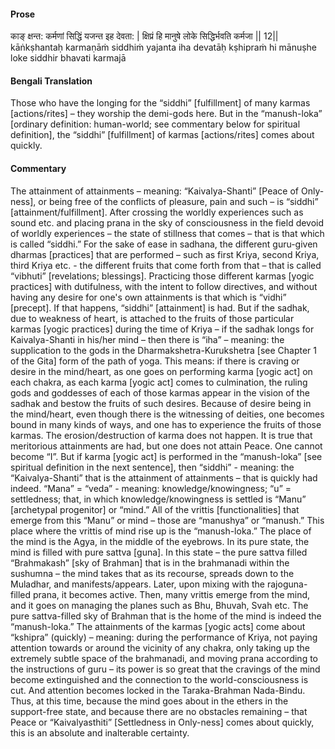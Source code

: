#### Prose 

काङ् क्षन्त: कर्मणां सिद्धिं यजन्त इह देवता: |
क्षिप्रं हि मानुषे लोके सिद्धिर्भवति कर्मजा || 12||
kāṅkṣhantaḥ karmaṇāṁ siddhiṁ yajanta iha devatāḥ
kṣhipraṁ hi mānuṣhe loke siddhir bhavati karmajā

 #### Bengali Translation 

Those who have the longing for the “siddhi” [fulfillment] of many karmas [actions/rites] – they worship the demi-gods here. But in the “manush-loka” [ordinary definition: human-world; see commentary below for spiritual definition], the “siddhi” [fulfillment] of karmas [actions/rites] comes about quickly.

 #### Commentary 

The attainment of attainments – meaning: “Kaivalya-Shanti” [Peace of Only-ness], or being free of the conflicts of pleasure, pain and such – is “siddhi” [attainment/fulfillment]. After crossing the worldly experiences such as sound etc. and placing prana in the sky of consciousness in the field devoid of worldly experiences – the state of stillness that comes – that is that which is called “siddhi.” For the sake of ease in sadhana, the different guru-given dharmas [practices] that are performed – such as first Kriya, second Kriya, third Kriya etc. - the different fruits that come forth from that – that is called “vibhuti” [revelations; blessings]. Practicing those different karmas [yogic practices] with dutifulness, with the intent to follow directives, and without having any desire for one's own attainments is that which is “vidhi” [precept]. If that happens, “siddhi” [attainment] is had. But if the sadhak, due to weakness of heart, is attached to the fruits of those particular karmas [yogic practices] during the time of Kriya – if the sadhak longs for Kaivalya-Shanti in his/her mind – then there is “iha” – meaning: the supplication to the gods in the Dharmakshetra-Kurukshetra [see Chapter 1 of the Gita] form of the path of yoga. This means: if there is craving or desire in the mind/heart, as one goes on performing karma [yogic act] on each chakra, as each karma [yogic act] comes to culmination, the ruling gods and goddesses of each of those karmas appear in the vision of the sadhak and bestow the fruits of such desires. Because of desire being in the mind/heart, even though there is the witnessing of deities, one becomes bound in many kinds of ways, and one has to experience the fruits of those karmas. The erosion/destruction of karma does not happen. It is true that meritorious attainments are had, but one does not attain Peace. One cannot become “I”. But if karma [yogic act] is performed in the “manush-loka” [see spiritual definition in the next sentence], then “siddhi” - meaning: the “Kaivalya-Shanti” that is the attainment of attainments – that is quickly had indeed. “Mana” = “veda” - meaning: knowledge/knowingness; “u” = settledness; that, in which knowledge/knowingness is settled is “Manu” [archetypal progenitor] or “mind.” All of the vrittis [functionalities] that emerge from this “Manu” or mind – those are “manushya” or “manush.” This place where the vrittis of mind rise up is the “manush-loka.” The place of the mind is the Agya, in the middle of the eyebrows. In its pure state, the mind is filled with pure sattva [guna]. In this state – the pure sattva filled “Brahmakash” [sky of Brahman] that is in the brahmanadi within the sushumna – the mind takes that as its recourse, spreads down to the Muladhar, and manifests/appears. Later, upon mixing with the rajoguna-filled prana, it becomes active. Then, many vrittis emerge from the mind, and it goes on managing the planes such as Bhu, Bhuvah, Svah etc. The pure sattva-filled sky of Brahman that is the home of the mind is indeed the “manush-loka.” The attainments of the karmas [yogic acts] come about “kshipra” (quickly) – meaning: during the performance of Kriya, not paying attention towards or around the vicinity of any chakra, only taking up the extremely subtle space of the brahmanadi, and moving prana according to the instructions of guru – its power is so great that the cravings of the mind become extinguished and the connection to the world-consciousness is cut. And attention becomes locked in the Taraka-Brahman Nada-Bindu. Thus, at this time, because the mind goes about in the ethers in the support-free state, and because there are no obstacles remaining – that Peace or “Kaivalyasthiti” [Settledness in Only-ness] comes about quickly, this is an absolute and inalterable certainty.